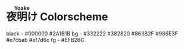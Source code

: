 # <ruby>夜明け<rt>Yoake</rt></ruby> Colorscheme


black - #000000
#2A1B1B
bg - #332222
#382820
#863B2F
#986E3F
#e7cbab
#ef7d6c
fg - #EFB26C
